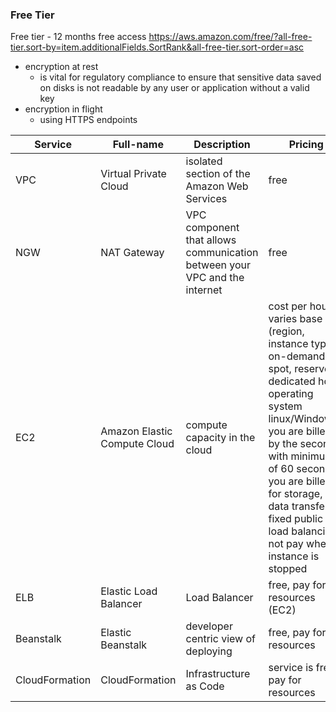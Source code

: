 ### Free Tier ###
Free tier - 12 months free access
https://aws.amazon.com/free/?all-free-tier.sort-by=item.additionalFields.SortRank&all-free-tier.sort-order=asc

* encryption at rest 
    * is vital for regulatory compliance to ensure that sensitive data saved on disks is not readable by any user or application without a valid key
* encryption in flight
    * using HTTPS endpoints
    
Service | Full-name |  Description | Pricing 
--- | --- | --- | ---
VPC | Virtual Private Cloud | isolated section of the Amazon Web Services | free
NGW | NAT Gateway |  VPC component that allows communication between your VPC and the internet | free  
EC2 | Amazon Elastic Compute Cloud | compute capacity in the cloud | cost per hour, varies base on (region, instance type, on-demand, spot, reserved, dedicated host, operating system linux/Windows), you are billed by the second with minimum of 60 seconds, you are billed for storage, data transfer, fixed public IP, load balancing, not pay when instance is stopped
ELB | Elastic Load Balancer | Load Balancer | free, pay for resources (EC2) 
Beanstalk | Elastic Beanstalk | developer centric view of deploying | free, pay for resources
CloudFormation | CloudFormation | Infrastructure as Code | service is free, pay for resources      
   